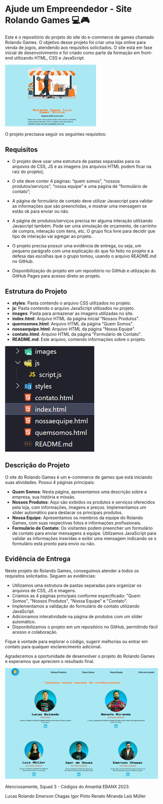 # Ajude um Empreendedor - Site Rolando Games 💻🎮

Este é o repositório do projeto do site do e-commerce de games chamado Rolando Games. O objetivo desse projeto foi criar uma loja online para venda de jogos, atendendo aos requisitos solicitados. O site está em fase inicial de desenvolvimento e foi criado como parte da formação em front-end utilizando HTML, CSS e JavaScript.

<img src="images/rolando-games-md.png" alt="Descrição da Rolando Games" width="300">

O projeto precisava seguir os seguintes requisitos:

## Requisitos
- O projeto deve usar uma estrutura de pastas separadas para os arquivos de CSS,
JS e as imagens (os arquivos HTML podem ficar na raiz do projeto);

- O site deve conter 4 páginas: “quem somos”, “nossos produtos/serviços”, “nossa
equipe” e uma página de “formulário de contato”;

-  A página de formulário de contato deve utilizar Javascript para validar as
informações que são preenchidas, e mostrar uma mensagem se estão ok para
enviar ou não.

- A página de produtos/serviços precisa ter alguma interação utilizando Javascript
também. Pode ser uma simulação de orçamento, de carrinho de compra, interação
com itens, etc. O grupo fica livre para decidir que tipo de interação vai agregar ao
projeto.

- O projeto precisa possuir uma evidência de entrega, ou seja, um pequeno
parágrafo com uma explicação do que foi feito no projeto e a defesa das
escolhas que o grupo tomou, usando o arquivo README.md no GitHub.

- Disponibilização do projeto em um repositório no GitHub e utilização do GitHub Pages para acesso direto ao projeto.

## Estrutura do Projeto
- **styles**: Pasta contendo o arquivo CSS utilizados no projeto.
- **js**: Pasta contendo o arquivo JavaScript utilizados no projeto.
- **images**: Pasta para armazenar as imagens utilizadas no site.
- **index.html**: Arquivo HTML da página inicial "Nossos Produtos".
- **quemsomos.html**: Arquivo HTML da página "Quem Somos".
- **nossaequipe.html**: Arquivo HTML da página "Nossa Equipe".
- **contato.html**: Arquivo HTML da página "Formulário de Contato".
- **README.md**: Este arquivo, contendo informações sobre o projeto.

![Folders do projeto](images/folders-md.png)

## Descrição do Projeto
O site do Rolando Games é um e-commerce de games que está iniciando suas atividades. Possui 4 páginas principais:

- **Quem Somos**: Nesta página, apresentamos uma descrição sobre a empresa, sua história e missão.
- **Nossos Produtos**: Aqui são exibidos os produtos e serviços oferecidos pela loja, com informações, imagens e preços. Implementamos um slider automático para destacar os principais produtos.
- **Nossa Equipe**: Apresentamos os membros da equipe do Rolando Games, com suas respectivas fotos e informações profissionais.
- **Formulário de Contato**: Os visitantes podem preencher um formulário de contato para enviar mensagens à equipe. Utilizamos JavaScript para validar as informações inseridas e exibir uma mensagem indicando se o formulário está pronto para envio ou não.

## Evidência de Entrega

Neste projeto do Rolando Games, conseguimos atender a todos os requisitos solicitados. Seguem as evidências:

- Utilizamos uma estrutura de pastas separadas para organizar os arquivos de CSS, JS e imagens.
- Criamos as 4 páginas principais conforme especificado: "Quem Somos", "Nossos Produtos", "Nossa Equipe" e "Contato".
- Implementamos a validação do formulário de contato utilizando JavaScript.
- Adicionamos interatividade na página de produtos com um slider automático.
- Disponibilizamos o projeto em um repositório no GitHub, permitindo fácil acesso e colaboração.

Fique à vontade para explorar o código, sugerir melhorias ou entrar em contato para qualquer esclarecimento adicional.

Agradecemos a oportunidade de desenvolver o projeto do Rolando Games e esperamos que apreciem o resultado final.


![Página Nossa Equipe](images/nossa-equipe-md.png)

Atenciosamente,
Squad 3 - Códigos do Amanhã EBANX 2023.

Lucas Rolando
Emerson Chagas
Igor Pinto
Renato Miranda
Laís Müller



